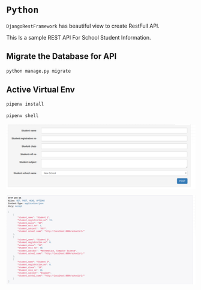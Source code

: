 # `Python`

`DjangoRestFramework` has beautiful view to create RestFull API.

This Is a sample REST API For School Student Information.

## Migrate the Database for API

```python
python manage.py migrate
```

## Active Virtual Env

```bash
pipenv install
```

```bash
pipenv shell
```

![Sample Picture for REST API](Sample_Picture/samplepicture1.png)

![Sample Picture for REST API](Sample_Picture/samplepicture2.png)
